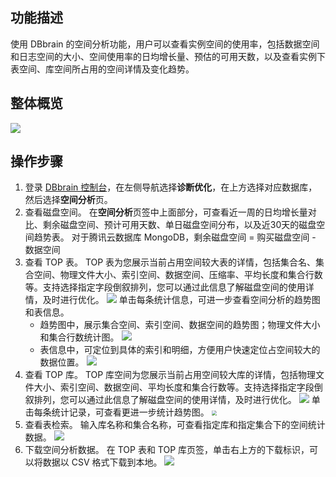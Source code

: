 ## 功能描述

使用 DBbrain 的空间分析功能，用户可以查看实例空间的使用率，包括数据空间和日志空间的大小、空间使用率的日均增长量、预估的可用天数，以及查看实例下表空间、库空间所占用的空间详情及变化趋势。

## 整体概览
![](https://qcloudimg.tencent-cloud.cn/raw/e6f6080cf5c9ad5a2efcb7a7e5c4448d.png)

## 操作步骤

1. 登录 [DBbrain 控制台](https://console.cloud.tencent.com/dbbrain)，在左侧导航选择**诊断优化**，在上方选择对应数据库，然后选择**空间分析**页。
2. 查看磁盘空间。
   在**空间分析**页签中上面部分，可查看近一周的日均增长量对比、剩余磁盘空间、预计可用天数、单日磁盘空间分布，以及近30天的磁盘空间趋势表。
   对于腾讯云数据库 MongoDB，剩余磁盘空间 = 购买磁盘空间 - 数据空间
3. 查看 TOP 表。
   TOP 表为您展示当前占用空间较大表的详情，包括集合名、集合空间、物理文件大小、索引空间、数据空间、压缩率、平均长度和集合行数等。支持选择指定字段倒叙排列，您可以通过此信息了解磁盘空间的使用详情，及时进行优化。
   ![](https://qcloudimg.tencent-cloud.cn/raw/be824dcacb194e9467f8876cf4e73599.png)
   单击每条统计信息，可进一步查看空间分析的趋势图和表信息。
   - 趋势图中，展示集合空间、索引空间、数据空间的趋势图；物理文件大小和集合行数统计图。
     ![](https://qcloudimg.tencent-cloud.cn/raw/61e8437d3b1e1bef6a645d6362bd15f7.png)
   - 表信息中，可定位到具体的索引和明细，方便用户快速定位占空间较大的数据位置。
     ![](https://qcloudimg.tencent-cloud.cn/raw/6ffbfa9115b85c0ae4452a4eeee7c677.png)
4. 查看 TOP 库。
   TOP 库空间为您展示当前占用空间较大库的详情，包括物理文件大小、索引空间、数据空间、平均长度和集合行数等。支持选择指定字段倒叙排列，您可以通过此信息了解磁盘空间的使用详情，及时进行优化。
   ![](https://qcloudimg.tencent-cloud.cn/raw/cd6af67e89fe577f75c004685325f4a3.png)
   单击每条统计记录，可查看更进一步统计趋势图。
   <img src="https://qcloudimg.tencent-cloud.cn/raw/7a060b9180456ed01261505159f86f9b.png" style="zoom:50%;" />
5. 查看表检索。
   输入库名称和集合名称，可查看指定库和指定集合下的空间统计数据。
   ![](https://qcloudimg.tencent-cloud.cn/raw/4fa9571a3248e64ebcd3af33547c479c.png)
6. 下载空间分析数据。
   在 TOP 表和 TOP 库页签，单击右上方的下载标识，可以将数据以 CSV 格式下载到本地。
   ![](https://qcloudimg.tencent-cloud.cn/raw/c056729d079070c57d3f8b7a16a20ebe.png)
   
